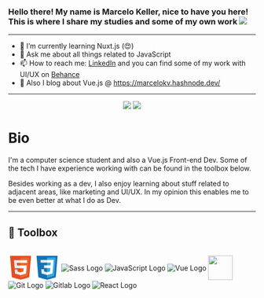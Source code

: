 ### Hello there! My name is Marcelo Keller, nice to have you here! This is where I share my studies and some of my own work <img src="https://raw.githubusercontent.com/MartinHeinz/MartinHeinz/master/wave.gif" width="30px">

***
- 🌱 I’m currently learning Nuxt.js (😍)
- 💬 Ask me about all things related to JavaScript
- 📫 How to reach me: [LinkedIn](https://www.linkedin.com/in/kellervmarcelo/) and you can find some of my work with UI/UX on [Behance](https://www.behance.net/marcelomkv)
- 📰 Also I blog about Vue.js @ https://marcelokv.hashnode.dev/
---

<div align="center">
  <img height="180em" src="https://github-readme-stats.vercel.app/api?username=kellervmarcelo&show_icons=true&theme=radical&include_all_commits=true&count_private=true"/>
  <img height="180em" src="https://github-readme-stats.vercel.app/api/top-langs/?username=kellervmarcelo&layout=compact&langs_count=7&theme=radical" />
</div>

# Bio
I'm a computer science student and also a Vue.js Front-end Dev. Some of the tech I have experience working with can be found in the toolbox below. 

Besides working as a dev, I also enjoy learning about stuff related to adjacent areas, like marketing and UI/UX. In my opinion this enables me to be even better at what I do as Dev. 

---

## 🧰 Toolbox
<div style="display: inline_block"><br>
  <img align="center" src="https://raw.githubusercontent.com/devicons/devicon/master/icons/html5/html5-original.svg" alt="HTML5 Logo" width="50" height="50" /> 
  <img align="center" src="https://raw.githubusercontent.com/devicons/devicon/master/icons/css3/css3-original.svg" alt="CSS3 Logo" width="50" height="50" /> 
  <img align="center" src="https://cdn.worldvectorlogo.com/logos/sass-1.svg" alt="Sass Logo" width="50" height="50" /> 
  <img align="center" src="https://cdn.worldvectorlogo.com/logos/logo-javascript.svg" alt="JavaScript Logo" width="50" height="50"/>
  <img align="center" src="https://cdn.worldvectorlogo.com/logos/vue-js-1.svg" alt="Vue Logo" width="50" height="50"/> 
  <img align="center" src="https://cdn.jsdelivr.net/gh/devicons/devicon/icons/nuxtjs/nuxtjs-original.svg" width="50" height="50" />
  <img align="center" src="https://cdn.worldvectorlogo.com/logos/git.svg" alt="Git Logo" width="50" height="50" /> 
  <img align="center" src="https://cdn.worldvectorlogo.com/logos/gitlab-1.svg" alt="Gitlab Logo" width="50" height="50"/> 
  <img align="center" src="https://cdn.worldvectorlogo.com/logos/react-2.svg" alt="React Logo" width="50" height="50"/> 
</div>






